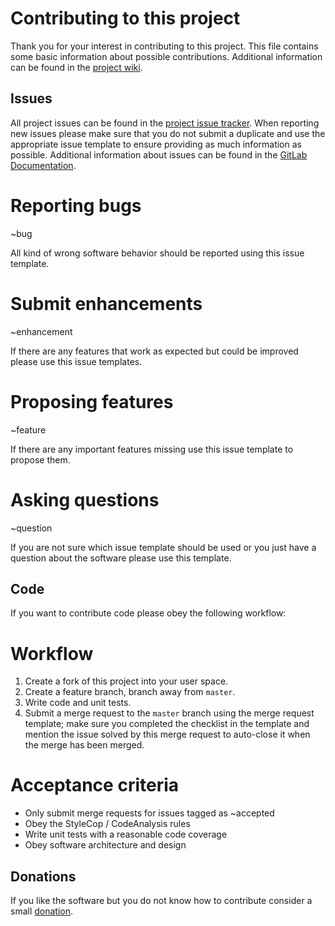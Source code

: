 # Contributing to this project

Thank you for your interest in contributing to this project. This file contains some basic information about possible contributions.
Additional information can be found in the [project wiki][1].

## Issues
All project issues can be found in the [project issue tracker][2].
When reporting new issues please make sure that you do not submit a duplicate and use the appropriate issue template to ensure providing as much information as possible.
Additional information about issues can be found in the [GitLab Documentation][10].

# Reporting bugs
~bug

All kind of wrong software behavior should be reported using this issue template.

# Submit enhancements
~enhancement

If there are any features that work as expected but could be improved please use this issue templates.

# Proposing features
~feature

If there are any important features missing use this issue template to propose them.

# Asking questions
~question

If you are not sure which issue template should be used or you just have a question about the software please use this template.

## Code
If you want to contribute code please obey the following workflow:

# Workflow
1. Create a fork of this project into your user space.
2. Create a feature branch, branch away from `master`.
3. Write code and unit tests.
4. Submit a merge request to the `master` branch using the merge request template; make sure you completed the checklist in the template and mention the issue solved by this merge request to auto-close it when the merge has been merged.

# Acceptance criteria
- Only submit merge requests for issues tagged as ~accepted
- Obey the StyleCop / CodeAnalysis rules
- Write unit tests with a reasonable code coverage
- Obey software architecture and design 

## Donations
If you like the software but you do not know how to contribute consider a small [donation][3].

[1]: https://gitlab.com/tobiaskoch/Veronique/wikis/home
[2]: https://gitlab.com/tobiaskoch/Veronique/issues
[3]: https://www.paypal.com/cgi-bin/webscr?cmd=_donations&business=T%2eKoch%40TK%2dSoftware%2ede&lc=DE&no_note=1&no_shipping=1&currency_code=EUR&bn=PP%2dDonationsBF%3abtn_donateCC_LG%2egif%3aNonHosted

[10]: https://docs.gitlab.com/ce/user/project/issues/index.html
